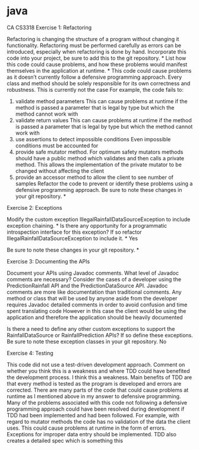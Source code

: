 # java
CA CS3318
Exercise 1: Refactoring

Refactoring is changing the structure of a program without changing it functionality. 
Refactoring must be performed carefully as errors can be introduced, especially when 
refactoring is done by hand.
Incorporate this code into your project, be sure to add this to the git repository. *
List how this code could cause problems, and how these problems would 
manifest themselves in the application at runtime. *
This code could cause problems as it doesn’t currently follow a defensive programming approach. 
Every class and method should be solely responsible for its own correctness and robustness.
This is currently not the case
For example, the code fails to:
1.	validate method parameters
This can cause problems at runtime if the method is passed a parameter that is legal by type but which the method cannot work with
2.	validate return values
This can cause problems at runtime if the method is passed a parameter that is legal by type but which the method cannot work with
3.	use assertions to detect impossible conditions
Even impossible conditions must be accounted for
4.	provide safe mutator method. For optimum safety mutators methods should have a public method which validates and then calls a private
method. This allows the implementation of the private mutator to be changed without affecting the client 
5.	provide an accessor method to allow the client to see number of samples
Refactor the code to prevent or identify these problems using a defensive 
programming approach. Be sure to note these changes in your git repository. *

Exercise 2: Exceptions

Modify the custom exception IllegalRainfallDataSourceException to
include exception chaining. *
 Is there any opportunity for a programmatic introspection interface for this exception? If so refactor
IllegalRainfallDataSourceException to include it. *
Yes

Be sure to note these changes in your git repository. *

Exercise 3: Documenting the APIs

Document your APIs using Javadoc comments. What level of Javadoc comments are
necessary? Consider the cases of a developer using the PredictionRainfall API and the
PredictionDataSource API.
Javadoc comments are more like documentation than traditional comments. Any method or class that will be used by anyone aside from the
developer requires Javadoc detailed comments in order to avoid confusion and time spent translating code
However in this case the client would be using the application and therefore the application should be heavily documented 

Is there a need to define any other custom exceptions to support the
RainfallDataSource or RainfallPrediction APIs? If so define these exceptions. Be
sure to note these exception classes in your git repository.
No

Exercise 4: Testing

This code did not use a test-driven development approach. Comment on whether you
think this is a weakness and where TDD could have benefited the development process.
I think this a weakness.
Main benefits of TDD are that every method is tested as the program is developed and errors are corrected. 
There are many parts of the code that could cause problems at runtime as I mentioned above in my answer to defensive programming. 
Many of the problems associated with this code not following a defensive programming approach could have been resolved during
development if TDD had been implemented and had been followed. For example, with regard to mutator methods the code has no validation of
the data the client uses. This could cause problems at runtime in the form of errors. Exceptions for improper data entry should be 
implemented. TDD also creates a detailed spec which is something this 
